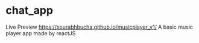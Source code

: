 # chat_app
Live Preview
https://sourabhbucha.github.io/musicplayer_v1/
A basic music player app made by reactJS
